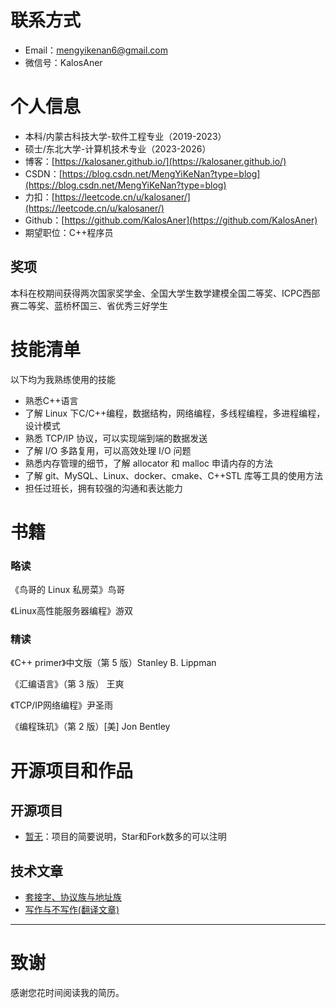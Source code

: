 
# 联系方式
- Email：mengyikenan6@gmail.com
- 微信号：KalosAner


# 个人信息

 - 本科/内蒙古科技大学-软件工程专业（2019-2023）
 - 硕士/东北大学-计算机技术专业（2023-2026）
 - 博客：[https://kalosaner.github.io/](https://kalosaner.github.io/)
 - CSDN：[https://blog.csdn.net/MengYiKeNan?type=blog](https://blog.csdn.net/MengYiKeNan?type=blog)
 - 力扣：[https://leetcode.cn/u/kalosaner/](https://leetcode.cn/u/kalosaner/)
 - Github：[https://github.com/KalosAner](https://github.com/KalosAner)
 - 期望职位：C++程序员

## 奖项
本科在校期间获得两次国家奖学金、全国大学生数学建模全国二等奖、ICPC西部赛二等奖、蓝桥杯国三、省优秀三好学生
      
# 技能清单

以下均为我熟练使用的技能

- 熟悉C++语言
- 了解 Linux 下C/C++编程，数据结构，网络编程，多线程编程，多进程编程，设计模式
- 熟悉 TCP/IP 协议，可以实现端到端的数据发送
- 了解 I/O 多路复用，可以高效处理 I/O 问题
- 熟悉内存管理的细节，了解 allocator 和 malloc 申请内存的方法
- 了解 git、MySQL、Linux、docker、cmake、C++STL 库等工具的使用方法
- 担任过班长，拥有较强的沟通和表达能力

# 书籍

### 略读

《鸟哥的 Linux 私房菜》鸟哥

《Linux高性能服务器编程》游双

### 精读

《C++ primer》中文版（第 5 版）Stanley B. Lippman

《汇编语言》（第 3 版） 王爽

《TCP/IP网络编程》尹圣雨

《编程珠玑》（第 2 版）[美\] Jon Bentley

# 开源项目和作品

## 开源项目

  - [暂无](http://github.com/yourname/projectname)：项目的简要说明，Star和Fork数多的可以注明

## 技术文章

- [套接字、协议族与地址族](https://kalosaner.github.io/2025/01/11/%E5%A5%97%E6%8E%A5%E5%AD%97-%E5%8D%8F%E8%AE%AE%E6%97%8F%E4%B8%8E%E5%9C%B0%E5%9D%80%E6%97%8F/)
- [写作与不写作(翻译文章)](https://kalosaner.github.io/2025/01/20/Writes-and-Write-Nots/) 

    
  


---
# 致谢
感谢您花时间阅读我的简历。
      